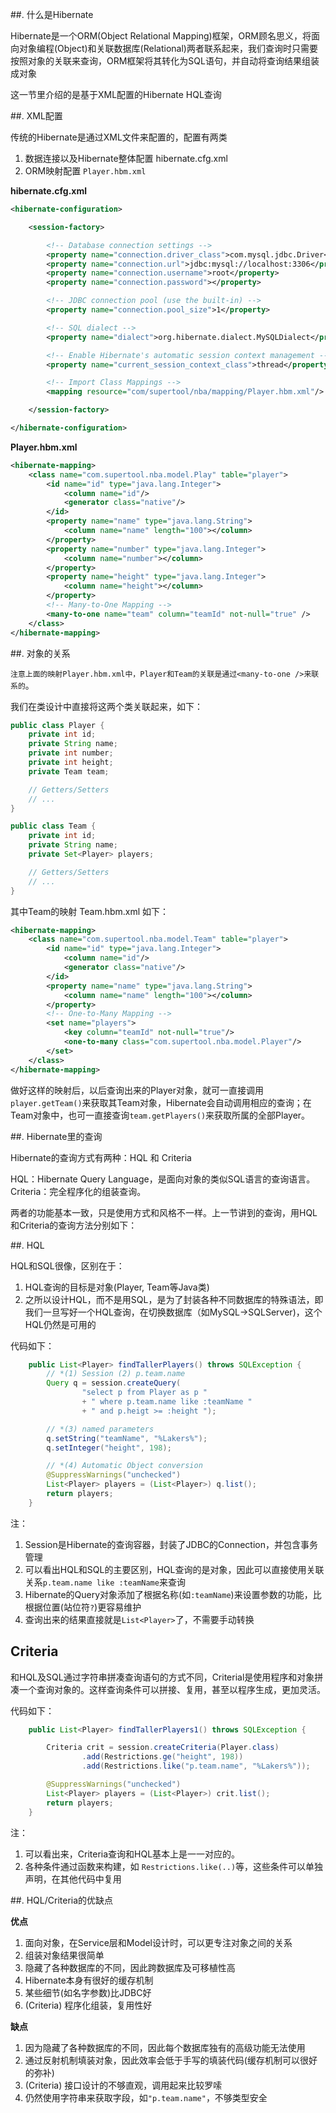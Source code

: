 ##. 什么是Hibernate

Hibernate是一个ORM(Object Relational Mapping)框架，ORM顾名思义，将面向对象编程(Object)和关联数据库(Relational)两者联系起来，我们查询时只需要按照对象的关联来查询，ORM框架将其转化为SQL语句，并自动将查询结果组装成对象

这一节里介绍的是基于XML配置的Hibernate HQL查询

##. XML配置

传统的Hibernate是通过XML文件来配置的，配置有两类

1. 数据连接以及Hibernate整体配置 hibernate.cfg.xml
1. ORM映射配置 `Player.hbm.xml`

**hibernate.cfg.xml**
```xml
<hibernate-configuration>

    <session-factory>

        <!-- Database connection settings -->
        <property name="connection.driver_class">com.mysql.jdbc.Driver</property>
        <property name="connection.url">jdbc:mysql://localhost:3306</property>
        <property name="connection.username">root</property>
        <property name="connection.password"></property>

        <!-- JDBC connection pool (use the built-in) -->
        <property name="connection.pool_size">1</property>

        <!-- SQL dialect -->
        <property name="dialect">org.hibernate.dialect.MySQLDialect</property>

        <!-- Enable Hibernate's automatic session context management -->
        <property name="current_session_context_class">thread</property>

        <!-- Import Class Mappings -->
        <mapping resource="com/supertool/nba/mapping/Player.hbm.xml"/>

    </session-factory>

</hibernate-configuration>
```

**Player.hbm.xml**

```xml
<hibernate-mapping>
    <class name="com.supertool.nba.model.Play" table="player">
        <id name="id" type="java.lang.Integer">
            <column name="id"/>
            <generator class="native"/>
        </id>
        <property name="name" type="java.lang.String">
            <column name="name" length="100"></column>
        </property>
        <property name="number" type="java.lang.Integer">
            <column name="number"></column>
        </property>
        <property name="height" type="java.lang.Integer">
            <column name="height"></column>
        </property>
        <!-- Many-to-One Mapping -->
        <many-to-one name="team" column="teamId" not-null="true" />
    </class>
</hibernate-mapping>
```

##. 对象的关系

`注意上面的映射Player.hbm.xml中，Player和Team的关联是通过<many-to-one />来联系的`。

我们在类设计中直接将这两个类关联起来，如下：


```java
public class Player {
    private int id;
    private String name;
    private int number;
    private int height;
    private Team team;

    // Getters/Setters
    // ...
}

public class Team {
    private int id;
    private String name;
    private Set<Player> players;

    // Getters/Setters
    // ...
}

```

其中Team的映射 Team.hbm.xml 如下：

```xml
<hibernate-mapping>
    <class name="com.supertool.nba.model.Team" table="player">
        <id name="id" type="java.lang.Integer">
            <column name="id"/>
            <generator class="native"/>
        </id>
        <property name="name" type="java.lang.String">
            <column name="name" length="100"></column>
        </property>
        <!-- One-to-Many Mapping -->
        <set name="players">
            <key column="teamId" not-null="true"/>
            <one-to-many class="com.supertool.nba.model.Player"/>
        </set>
    </class>
</hibernate-mapping>
```

做好这样的映射后，以后查询出来的Player对象，就可一直接调用 `player.getTeam()`来获取其Team对象，Hibernate会自动调用相应的查询；在Team对象中，也可一直接查询`team.getPlayers()`来获取所属的全部Player。


##. Hibernate里的查询

Hibernate的查询方式有两种：HQL 和 Criteria

HQL：Hibernate Query Language，是面向对象的类似SQL语言的查询语言。
Criteria：完全程序化的组装查询。

两者的功能基本一致，只是使用方式和风格不一样。上一节讲到的查询，用HQL和Criteria的查询方法分别如下：

##. HQL

HQL和SQL很像，区别在于：

1. HQL查询的目标是对象(Player, Team等Java类)
1. 之所以设计HQL，而不是用SQL，是为了封装各种不同数据库的特殊语法，即我们一旦写好一个HQL查询，在切换数据库（如MySQL->SQLServer)，这个HQL仍然是可用的

代码如下：

```java
    public List<Player> findTallerPlayers() throws SQLException {
        // *(1) Session (2) p.team.name
        Query q = session.createQuery(
                "select p from Player as p "
                + " where p.team.name like :teamName "
                + " and p.heigt >= :height ");

        // *(3) named parameters
        q.setString("teamName", "%Lakers%");
        q.setInteger("height", 198);

        // *(4) Automatic Object conversion
        @SuppressWarnings("unchecked")
        List<Player> players = (List<Player>) q.list();
        return players;
    }
```
注：

1. Session是Hibernate的查询容器，封装了JDBC的Connection，并包含事务管理
1. 可以看出HQL和SQL的主要区别，HQL查询的是对象，因此可以直接使用关联关系`p.team.name like :teamName`来查询
1. Hibernate的Query对象添加了根据名称(如`:teamName`)来设置参数的功能，比根据位置(站位符`?`)更容易维护
1. 查询出来的结果直接就是`List<Player>`了，不需要手动转换

## Criteria

和HQL及SQL通过字符串拼凑查询语句的方式不同，Criterial是使用程序和对象拼凑一个查询对象的。这样查询条件可以拼接、复用，甚至以程序生成，更加灵活。

代码如下：

```java
    public List<Player> findTallerPlayers1() throws SQLException {

        Criteria crit = session.createCriteria(Player.class)
                .add(Restrictions.ge("height", 198))
                .add(Restrictions.like("p.team.name", "%Lakers%"));

        @SuppressWarnings("unchecked")
        List<Player> players = (List<Player>) crit.list();
        return players;
    }
```
注：

1. 可以看出来，Criteria查询和HQL基本上是一一对应的。
1. 各种条件通过函数来构建，如 `Restrictions.like(..)`等，这些条件可以单独声明，在其他代码中复用

##. HQL/Criteria的优缺点

**优点**

1. 面向对象，在Service层和Model设计时，可以更专注对象之间的关系
1. 组装对象结果很简单
1. 隐藏了各种数据库的不同，因此跨数据库及可移植性高
1. Hibernate本身有很好的缓存机制
1. 某些细节(如名字参数)比JDBC好
1. (Criteria) 程序化组装，复用性好

**缺点**

1. 因为隐藏了各种数据库的不同，因此每个数据库独有的高级功能无法使用
1. 通过反射机制填装对象，因此效率会低于手写的填装代码(缓存机制可以很好的弥补)
1. (Criteria) 接口设计的不够直观，调用起来比较罗嗦
1. 仍然使用字符串来获取字段，如`"p.team.name"`，不够类型安全
